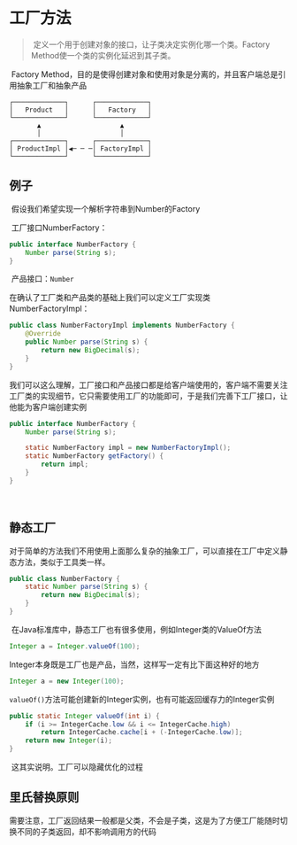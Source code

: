 # 工厂方法

> ​	定义一个用于创建对象的接口，让子类决定实例化哪一个类。Factory Method使一个类的实例化延迟到其子类。

​	Factory Method，目的是使得创建对象和使用对象是分离的，并且客户端总是引用抽象工厂和抽象产品

```
┌─────────────┐      ┌─────────────┐
│   Product   │      │   Factory   │
└─────────────┘      └─────────────┘
       ▲                    ▲
       │                    │
┌─────────────┐      ┌─────────────┐
│ ProductImpl │◀─ ─ ─│ FactoryImpl │
└─────────────┘      └─────────────┘
```



## 例子

​	假设我们希望实现一个解析字符串到Number的Factory

​	工厂接口NumberFactory：

```java
public interface NumberFactory {
    Number parse(String s);
}
```

​	产品接口：`Number`



​	在确认了工厂类和产品类的基础上我们可以定义工厂实现类NumberFactoryImpl：

```java
public class NumberFactoryImpl implements NumberFactory {
    @Override
    public Number parse(String s) {
        return new BigDecimal(s);
    }
}
```





​	我们可以这么理解，工厂接口和产品接口都是给客户端使用的，客户端不需要关注工厂类的实现细节，它只需要使用工厂的功能即可，于是我们完善下工厂接口，让他能为客户端创建实例

```java
public interface NumberFactory {
    Number parse(String s);

    static NumberFactory impl = new NumberFactoryImpl();
    static NumberFactory getFactory() {
        return impl;
    }
}
```

​	





## 静态工厂

​	对于简单的方法我们不用使用上面那么复杂的抽象工厂，可以直接在工厂中定义静态方法，类似于工具类一样。

```java
public class NumberFactory {
    static Number parse(String s) {
        return new BigDecimal(s);
    }
}
```



​	在Java标准库中，静态工厂也有很多使用，例如Integer类的ValueOf方法

```java
Integer a = Integer.valueOf(100);
```

​	Integer本身既是工厂也是产品，当然，这样写一定有比下面这种好的地方

```java
Integer a = new Integer(100);
```



​	`valueOf()`方法可能创建新的Integer实例，也有可能返回缓存力的Integer实例

```java
public static Integer valueOf(int i) {
    if (i >= IntegerCache.low && i <= IntegerCache.high)
        return IntegerCache.cache[i + (-IntegerCache.low)];
    return new Integer(i);
}
```

​	这其实说明。工厂可以隐藏优化的过程



## 里氏替换原则

​	需要注意，工厂返回结果一般都是父类，不会是子类，这是为了方便工厂能随时切换不同的子类返回，却不影响调用方的代码



​	